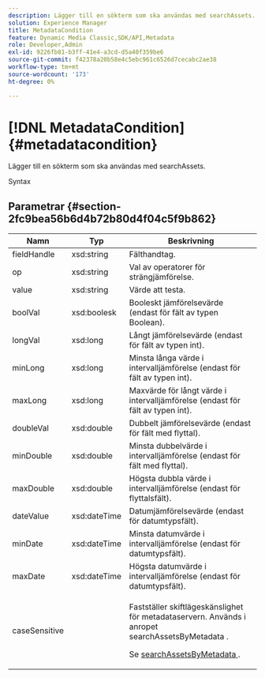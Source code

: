 ```yaml
---
description: Lägger till en sökterm som ska användas med searchAssets.
solution: Experience Manager
title: MetadataCondition
feature: Dynamic Media Classic,SDK/API,Metadata
role: Developer,Admin
exl-id: 9226fb81-b3ff-41e4-a3cd-d5a40f359be6
source-git-commit: f42378a20b58e4c5ebc961c6526d7cecabc2ae38
workflow-type: tm+mt
source-wordcount: '173'
ht-degree: 0%

---
```


# [!DNL MetadataCondition]{#metadatacondition}

Lägger till en sökterm som ska användas med searchAssets.

Syntax

## Parametrar {#section-2fc9bea56b6d4b72b80d4f04c5f9b862}

<table id="table_04100BB8ABD84EF68B0A7CE3AD946414"> 
 <thead> 
  <tr> 
   <th colname="col1" class="entry"> Namn </th> 
   <th colname="col2" class="entry"> Typ </th> 
   <th colname="col3" class="entry"> Beskrivning </th> 
  </tr> 
 </thead>
 <tbody> 
  <tr> 
   <td colname="col1"> <span class="codeph"> <span class="varname"> fieldHandle </span> </span> </td> 
   <td colname="col2"> <span class="codeph"> xsd:string</span> </td> 
   <td colname="col3"> Fälthandtag. </td> 
  </tr> 
  <tr> 
   <td colname="col1"> <span class="codeph"> <span class="varname"> op </span> </span> </td> 
   <td colname="col2"> <span class="codeph"> xsd:string</span> </td> 
   <td colname="col3"> Val av operatorer för strängjämförelse. </td> 
  </tr> 
  <tr> 
   <td colname="col1"> <span class="codeph"> <span class="varname"> value</span> </span> </td> 
   <td colname="col2"> <span class="codeph"> xsd:string</span> </td> 
   <td colname="col3"> Värde att testa. </td> 
  </tr> 
  <tr> 
   <td colname="col1"> <span class="codeph"> <span class="varname"> boolVal </span> </span> </td> 
   <td colname="col2"> <span class="codeph"> xsd:boolesk</span> </td> 
   <td colname="col3"> Booleskt jämförelsevärde (endast för fält av typen Boolean). </td> 
  </tr> 
  <tr> 
   <td colname="col1"> <span class="codeph"> <span class="varname"> longVal </span> </span> </td> 
   <td colname="col2"> <span class="codeph"> xsd:long</span> </td> 
   <td colname="col3"> Långt jämförelsevärde (endast för fält av typen int). </td> 
  </tr> 
  <tr> 
   <td colname="col1"> <span class="codeph"> <span class="varname"> minLong </span> </span> </td> 
   <td colname="col2"> <span class="codeph"> xsd:long</span> </td> 
   <td colname="col3"> Minsta långa värde i intervalljämförelse (endast för fält av typen int). </td> 
  </tr> 
  <tr> 
   <td colname="col1"> <span class="codeph"> <span class="varname"> maxLong </span> </span> </td> 
   <td colname="col2"> <span class="codeph"> xsd:long</span> </td> 
   <td colname="col3"> Maxvärde för långt värde i intervalljämförelse (endast för fält av typen int). </td> 
  </tr> 
  <tr> 
   <td colname="col1"> <span class="codeph"> <span class="varname"> doubleVal </span> </span> </td> 
   <td colname="col2"> <span class="codeph"> xsd:double</span> </td> 
   <td colname="col3"> Dubbelt jämförelsevärde (endast för fält med flyttal). </td> 
  </tr> 
  <tr> 
   <td colname="col1"> <span class="codeph"> <span class="varname"> minDouble </span> </span> </td> 
   <td colname="col2"> <span class="codeph"> xsd:double</span> </td> 
   <td colname="col3"> Minsta dubbelvärde i intervalljämförelse (endast för fält med flyttal). </td> 
  </tr> 
  <tr> 
   <td colname="col1"> <span class="codeph"> <span class="varname"> maxDouble </span> </span> </td> 
   <td colname="col2"> <span class="codeph"> xsd:double</span> </td> 
   <td colname="col3"> Högsta dubbla värde i intervalljämförelse (endast för flyttalsfält). </td> 
  </tr> 
  <tr> 
   <td colname="col1"> <span class="codeph"> <span class="varname"> dateValue </span> </span> </td> 
   <td colname="col2"> <span class="codeph"> xsd:dateTime</span> </td> 
   <td colname="col3"> Datumjämförelsevärde (endast för datumtypsfält). </td> 
  </tr> 
  <tr> 
   <td colname="col1"> <span class="codeph"> <span class="varname"> minDate </span> </span> </td> 
   <td colname="col2"> <span class="codeph"> xsd:dateTime</span> </td> 
   <td colname="col3"> Minsta datumvärde i intervalljämförelse (endast för datumtypsfält). </td> 
  </tr> 
  <tr> 
   <td colname="col1"> <span class="codeph"> <span class="varname"> maxDate </span> </span> </td> 
   <td colname="col2"> <span class="codeph"> xsd:dateTime</span> </td> 
   <td colname="col3"> Högsta datumvärde i intervalljämförelse (endast för datumtypsfält). </td> 
  </tr> 
  <tr> 
   <td colname="col1"> <span class="codeph"> <span class="varname"> caseSensitive </span> </span> </td> 
   <td colname="col2"> </td> 
   <td colname="col3"> <p> Fastställer skiftlägeskänslighet för metadataservern. Används i anropet <span class="codeph"> searchAssetsByMetadata </span> . </p> <p>Se <a href="../../operations/c-operations-intro/c-methods/r-search-assets-by-metadata.md#reference-609ec73944a34ce49b152389fbb40414" format="dita" scope="local"> searchAssetsByMetadata </a>. </p> </td> 
  </tr> 
 </tbody> 
</table>
